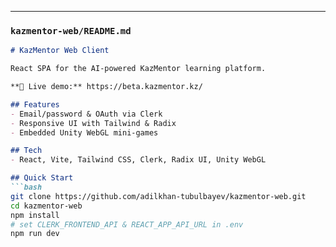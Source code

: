 
---

### `kazmentor-web/README.md`

```markdown
# KazMentor Web Client

React SPA for the AI‑powered KazMentor learning platform.

**🔗 Live demo:** https://beta.kazmentor.kz/

## Features
- Email/password & OAuth via Clerk  
- Responsive UI with Tailwind & Radix  
- Embedded Unity WebGL mini‑games

## Tech
- React, Vite, Tailwind CSS, Clerk, Radix UI, Unity WebGL

## Quick Start
```bash
git clone https://github.com/adilkhan-tubulbayev/kazmentor-web.git
cd kazmentor-web
npm install
# set CLERK_FRONTEND_API & REACT_APP_API_URL in .env
npm run dev

